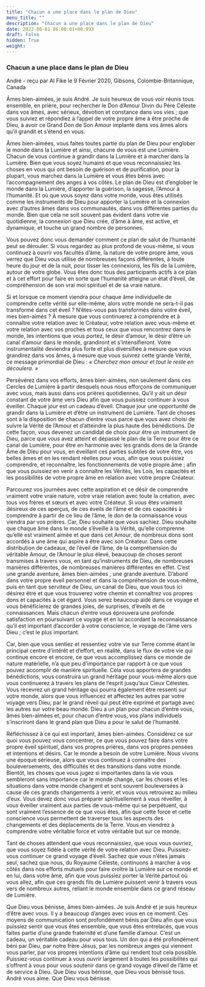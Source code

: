 ```yaml
---
title: "Chacun a une place dans le plan de Dieu"
menu_title: ""
description: "Chacun a une place dans le plan de Dieu"
date: 2022-06-01 06:00:01+00:993
draft: False
hidden: True
weight:
---
```

### Chacun a une place dans le plan de Dieu

André - reçu par Al Fike le 9 Février 2020, Gibsons, Colombie-Britannique, Canada

Âmes bien-aimées, je suis André. Je suis heureux de vous voir réunis tous ensemble, en prière, pour rechercher le Don d’Amour Divin du Père Céleste dans vos âmes, avec sérieux, dévotion et constance dans vos vies ; que vous suiviez et répondiez à l’appel de votre propre âme à être proche de Dieu, à avoir ce Grand Don de Son Amour implanté dans vos âmes alors qu’il grandit et s’étend en vous.

Âmes bien-aimées, vous faites toutes partie du plan de Dieu pour englober le monde dans la Lumière et ainsi, chacune de vous est une Lumière. Chacun de vous continue à grandir dans la Lumière et à marcher dans la Lumière. Bien que vous soyez humains et que vous reconnaissiez les choses en vous qui ont besoin de guérison et de purification, pour la plupart, vous marchez dans la Lumière et vous êtes bénis avec l’accompagnement des anges à vos côtés. Le plan de Dieu est d’englober le monde dans la Lumière, d’apporter la guérison, la sagesse, l’Amour à l’humanité. Et où que vous soyez dans votre monde, vous êtes utilisés comme les instruments de Dieu pour apporter la Lumière et la connexion avec d’autres âmes dans vos communautés, dans vos différentes parties du monde. Bien que cela ne soit souvent pas évident dans votre vie quotidienne, la connexion que Dieu crée, d’âme à âme, est active, et dynamique, et touche un grand nombre de personnes.

Vous pouvez donc vous demander comment ce plan de salut de l’humanité peut se dérouler. Si vous regardez au plus profond de vous-même, si vous continuez à ouvrir vos facultés d’âme, la nature de votre propre âme, vous verrez que Dieu vous utilise de nombreuses façons différentes, à toute heure du jour et de la nuit, pour tisser les connexions, les fils de la Lumière, autour de votre globe. Vous êtes donc tous des participants actifs à ce plan et à cet effort pour faire en sorte que l’humanité atteigne un état d’éveil, de compréhension de son vrai moi spirituel et de sa vraie nature.

Si et lorsque ce moment viendra pour chaque âme individuelle de comprendre cette vérité sur elle-même, alors votre monde ne sera-t-il pas transformé dans cet éveil ? N’êtes-vous pas transformés dans votre éveil, mes bien-aimés ? À mesure que vous continuerez à comprendre et à connaître votre relation avec le Créateur, votre relation avec vous-même et votre relation avec vos proches et tous ceux que vous rencontrez dans le monde, les intentions que vous portez, le désir d’amour, le désir d’être un canal d’amour dans le monde, grandiront et s’intensifieront. Votre instrumentalité deviendra plus forte et plus diversifiée à mesure que vous grandirez dans vos âmes, à mesure que vous suivrez cette grande Vérité, ce message primordial de Dieu : *« Cherchez mon amour et tout le reste en découlera. »*

Persévérez dans vos efforts, âmes bien-aimées, non seulement dans ces Cercles de Lumière à partir desquels nous nous efforçons de communiquer avec vous, mais aussi dans vos prières quotidiennes. Qu’il y ait un désir constant de votre âme vers Dieu afin que vous puissiez continuer à vous éveiller. Chaque jour est un cadeau d’éveil. Chaque jour une opportunité de grandir dans la Lumière et d’être un instrument de Lumière. Tant de choses sont à la disposition de chacun d’entre vous parce que vous avez choisi de suivre la Vérité de l’Amour et d’atteindre la plus haute des bénédictions. De cette façon, vous devenez un candidat de choix pour être un instrument de Dieu, parce que vous avez atteint et dépassé le plan de la Terre pour être ce canal de Lumière, pour être en harmonie avec les grands dons de la Grande Âme de Dieu pour vous, en éveillant ces parties subtiles de votre être, vos belles âmes et en les rendant réelles pour vous, afin que vous puissiez comprendre, et reconnaître, les fonctionnements de votre propre âme ; afin que vous puissiez en venir à connaître les Vérités, les Lois, les capacités et les possibilités de votre propre âme en relation avec votre propre Créateur.

Parcourez vos journées avec cette aspiration et ce désir de comprendre vraiment votre vraie nature, votre vraie relation avec toute la création, avec tous vos frères et sœurs et avec votre Créateur. Si vous êtes vraiment désireux de ces aperçus, de ces éveils de l’âme et de ces capacités à comprendre à partir de ce lieu de l’âme, le don de la connaissance vous viendra par vos prières. Car, Dieu souhaite que vous sachiez. Dieu souhaite que chaque âme dans le monde s’éveille à la Vérité, qu’elle comprenne qu’elle est vraiment aimée et que dans cet Amour, de nombreux dons sont accordés à une âme qui aspire à être avec son Créateur. Dans cette distribution de cadeaux, de l’éveil de l’âme, de la compréhension du véritable Amour, de l’Amour le plus élevé, beaucoup de choses seront transmises à travers vous, en tant qu’instruments de Dieu, de nombreuses manières différentes, de nombreuses manières différentes en effet. C’est une grande aventure, âmes bien-aimées ; une grande aventure. D’abord dans votre propre éveil personnel et dans la compréhension de vous-même, puis en tant que serviteur de Dieu, un canal de Dieu, que vous tous ici désirez être et que vous trouverez votre chemin et connaîtrez vos propres dons et capacités à cet égard. Vous serez beaucoup aidé dans ce voyage et vous bénéficierez de grandes joies, de surprises, d’éveils et de connaissances. Mais chacun d’entre vous éprouvera une profonde satisfaction en poursuivant ce voyage et en lui accordant la reconnaissance qu’il est important d’accorder à votre conscience, le voyage de l’âme vers Dieu ; c’est le plus important.

Car, bien que vous sentiez et ressentiez votre vie sur Terre comme étant le principal centre d’intérêt et d’effort, en réalité, dans le flux de votre vie qui continue encore et encore, ce que vous accomplissez dans ce monde de nature matérielle, n’a que peu d’importance par rapport à ce que vous pouvez accomplir de manière spirituelle. Cela vous apportera de grandes bénédictions, vous construira un grand héritage pour vous-même alors que vous continuerez à travers les plans de l’esprit jusqu’aux Cieux Célestes. Vous recevrez un grand héritage qui pourra également être ressenti sur votre monde, alors que vous influencez et affectez les autres par votre voyage vers Dieu, par le grand réveil qui peut être exprimé et partagé avec les autres sur votre beau monde. Dieu a un plan pour chacun d’entre vous, âmes bien-aimées et, pour chacun d’entre vous, vos plans individuels s’inscriront dans le grand plan que Dieu a pour le salut de l’humanité.

Réfléchissez à ce qui est important, âmes bien-aimées. Considérez ce sur quoi vous pouvez vous concentrer, ce que vous pouvez faire dans votre propre éveil spirituel, dans vos propres prières, dans vos propres pensées et intentions et désirs. Car le monde a besoin de votre Lumière. Nous vivons une époque sérieuse, alors que vous continuez à connaître des bouleversements, des difficultés et des transitions dans votre monde. Bientôt, les choses que vous jugez si importantes dans la vie vous sembleront sans importance car le monde change, car les choses et les situations dans votre monde changent et sont souvent bouleversées à cause de ces grands changements à venir, et vous vous retrouvez au milieu d’eux. Vous devez donc vous préparer spirituellement à vous réveiller, à vous éveiller vraiment aux parties de vous-même qui se perpétuent, qui sont vraiment l’essence de ce que vous êtes, afin que cette force et cette conscience vous permettent de traverser tous les aspects des changements et des déplacements de la Terre. Vous en viendrez à comprendre votre véritable force et votre véritable but sur ce monde.

Tant de choses attendent que vous reconnaissiez, que vous vous ouvriez, que vous soyez fidèle à cette vérité de votre relation avec Dieu. Puissiez-vous continuer ce grand voyage d’éveil. Sachez que vous n’êtes jamais seul, sachez que nous, du Royaume Céleste, continuons à marcher à vos côtés dans nos efforts mutuels pour faire croître la Lumière sur ce monde et en lui, dans votre âme, afin que vous puissiez porter la Vérité partout où vous allez, afin que ces grands fils de Lumière puissent venir à travers vous vers de nombreux autres, reliant le monde ensemble dans ce grand réseau de Lumière.

Que Dieu vous bénisse, âmes bien-aimées. Je suis André et je suis heureux d’être avec vous. Il y a beaucoup d’anges avec vous en ce moment. Ces moyens de communication sont profondément bénis par Dieu afin que vous puissiez sentir que vous êtes ensemble, que vous êtes entrelacés, que vous faites partie d’une grande fraternité et d’une famille d’amour. C’est un cadeau, un véritable cadeau pour vous tous. Un don qui a été profondément béni par Dieu, par notre frère Jésus, par les nombreux anges qui viennent vous parler, par vos propres intentions d’âme qui rendent tout cela possible. Puissiez-vous continuer à vous ouvrir largement à toutes les possibilités qui s’offrent à vous pour vous soutenir dans ce grand voyage d’éveil de l’âme et de service à Dieu. Que Dieu vous bénisse, que Dieu vous bénisse tous. André vous aime. Que Dieu vous bénisse.




